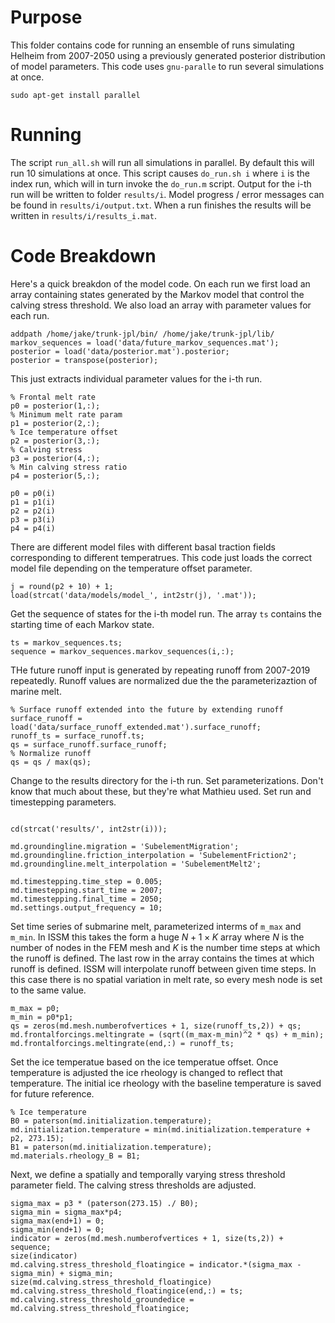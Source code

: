 # Purpose
This folder contains code for running an ensemble of runs simulating Helheim from 2007-2050 using a previously generated posterior distribution of model parameters. This code uses `gnu-paralle` to run several simulations at once. 

```
sudo apt-get install parallel
```
# Running 

The script `run_all.sh` will run all simulations in parallel. By default this will run 10 simulations at once. This script causes `do_run.sh i` where `i` is the index run, which will in turn invoke the `do_run.m` script. Output for the i-th run will be written to folder `results/i`. Model progress / error messages can be found in `results/i/output.txt`. When a run finishes the results will be written in `results/i/results_i.mat`.

# Code Breakdown

Here's a quick breakdon of the model code. On each run we first load an array containing states generated by the Markov model that control the calving stress threshold. We also load an array with parameter values for each run. 

```
addpath /home/jake/trunk-jpl/bin/ /home/jake/trunk-jpl/lib/
markov_sequences = load('data/future_markov_sequences.mat');
posterior = load('data/posterior.mat').posterior;
posterior = transpose(posterior);
```

This just extracts individual parameter values for the i-th run. 

```
% Frontal melt rate 
p0 = posterior(1,:);
% Minimum melt rate param
p1 = posterior(2,:);
% Ice temperature offset
p2 = posterior(3,:);
% Calving stress
p3 = posterior(4,:);
% Min calving stress ratio
p4 = posterior(5,:);

p0 = p0(i)
p1 = p1(i)
p2 = p2(i)
p3 = p3(i)
p4 = p4(i)
```

There are different model files with different basal traction fields corresponding to different temperatrues. This code just loads the correct model file depending on the temperature offset parameter.

```
j = round(p2 + 10) + 1;
load(strcat('data/models/model_', int2str(j), '.mat'));
```

Get the sequence of states for the i-th model run. The array `ts` contains the starting time of each Markov state. 

```
ts = markov_sequences.ts;
sequence = markov_sequences.markov_sequences(i,:);
```

THe future runoff input is generated by repeating runoff from 2007-2019 repeatedly. Runoff values are normalized due the the parameterizaztion of marine melt. 

```
% Surface runoff extended into the future by extending runoff
surface_runoff = load('data/surface_runoff_extended.mat').surface_runoff;
runoff_ts = surface_runoff.ts;
qs = surface_runoff.surface_runoff;
% Normalize runoff
qs = qs / max(qs);
```

Change to the results directory for the i-th run. Set parameterizations. Don't know that much about these, but they're what Mathieu used. Set run and timestepping parameters. 

```

cd(strcat('results/', int2str(i)));

md.groundingline.migration = 'SubelementMigration';
md.groundingline.friction_interpolation = 'SubelementFriction2';
md.groundingline.melt_interpolation = 'SubelementMelt2';

md.timestepping.time_step = 0.005;
md.timestepping.start_time = 2007;
md.timestepping.final_time = 2050;
md.settings.output_frequency = 10;
```

Set time series of submarine melt, parameterized interms of `m_max` and `m_min`. In ISSM this takes the form a huge $N+1 \times K$ array where $N$ is the number of nodes in the FEM mesh and $K$ is the number time steps at which the runoff is defined. The last row in the array contains the times at which runoff is defined. ISSM will interpolate runoff between given time steps. In this case there is no spatial variation in melt rate, so every mesh node is set to the same value. 

```
m_max = p0;
m_min = p0*p1;
qs = zeros(md.mesh.numberofvertices + 1, size(runoff_ts,2)) + qs;
md.frontalforcings.meltingrate = (sqrt((m_max-m_min)^2 * qs) + m_min);
md.frontalforcings.meltingrate(end,:) = runoff_ts;
```

Set the ice temperatue based on the ice temperatue offset. Once temperature is adjusted the ice rheology is changed to reflect that temperature. The initial ice rheology with the baseline temperature is saved for future reference. 

```
% Ice temperature
B0 = paterson(md.initialization.temperature);
md.initialization.temperature = min(md.initialization.temperature + p2, 273.15);
B1 = paterson(md.initialization.temperature);
md.materials.rheology_B = B1; 
```

Next, we define a spatially and temporally varying stress threshold parameter field. The calving stress thresholds are adjusted. 

```
sigma_max = p3 * (paterson(273.15) ./ B0);
sigma_min = sigma_max*p4;
sigma_max(end+1) = 0;
sigma_min(end+1) = 0;
indicator = zeros(md.mesh.numberofvertices + 1, size(ts,2)) + sequence;
size(indicator)
md.calving.stress_threshold_floatingice = indicator.*(sigma_max - sigma_min) + sigma_min;
size(md.calving.stress_threshold_floatingice)
md.calving.stress_threshold_floatingice(end,:) = ts;
md.calving.stress_threshold_groundedice = md.calving.stress_threshold_floatingice;
```
```
